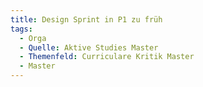 ```yaml
---
title: Design Sprint in P1 zu früh
tags:
  - Orga
  - Quelle: Aktive Studies Master
  - Themenfeld: Curriculare Kritik Master
  - Master
---
```

